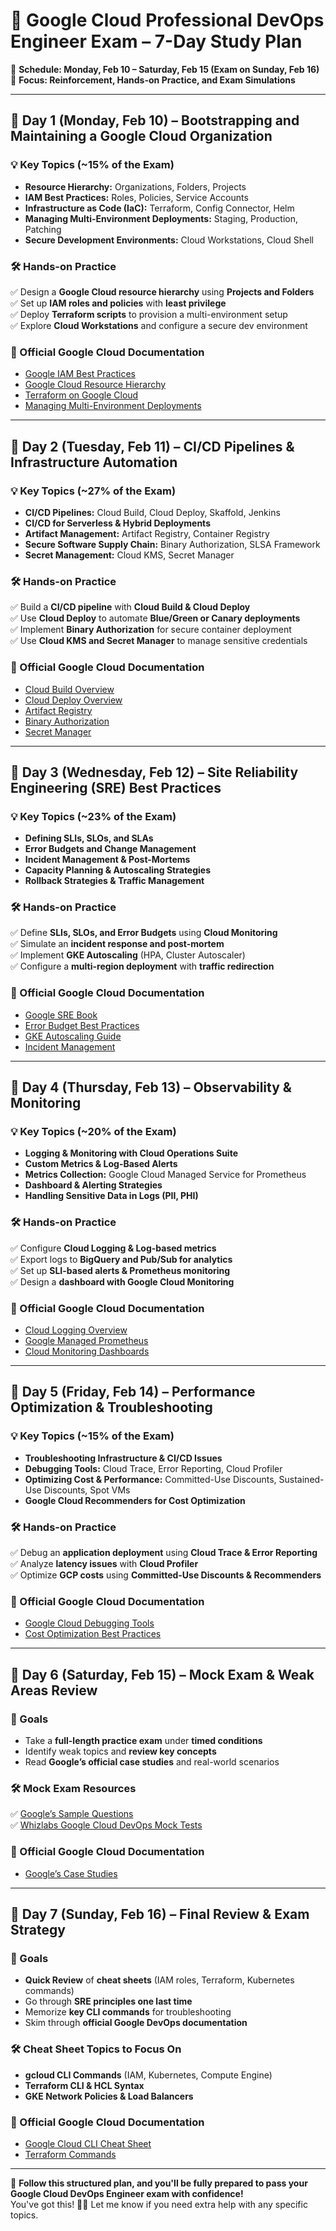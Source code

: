 # 🚀 Google Cloud Professional DevOps Engineer Exam – 7-Day Study Plan  
📅 **Schedule: Monday, Feb 10 – Saturday, Feb 15 (Exam on Sunday, Feb 16)**  
🎯 **Focus: Reinforcement, Hands-on Practice, and Exam Simulations**  

---

## 📆 Day 1 (Monday, Feb 10) – Bootstrapping and Maintaining a Google Cloud Organization  
### 💡 Key Topics (~15% of the Exam)  
- **Resource Hierarchy:** Organizations, Folders, Projects  
- **IAM Best Practices:** Roles, Policies, Service Accounts  
- **Infrastructure as Code (IaC):** Terraform, Config Connector, Helm  
- **Managing Multi-Environment Deployments:** Staging, Production, Patching  
- **Secure Development Environments:** Cloud Workstations, Cloud Shell  

### 🛠 Hands-on Practice  
✅ Design a **Google Cloud resource hierarchy** using **Projects and Folders**  
✅ Set up **IAM roles and policies** with **least privilege**  
✅ Deploy **Terraform scripts** to provision a multi-environment setup  
✅ Explore **Cloud Workstations** and configure a secure dev environment  

### 📖 Official Google Cloud Documentation  
- [Google IAM Best Practices](https://cloud.google.com/iam/docs/best-practices)  
- [Google Cloud Resource Hierarchy](https://cloud.google.com/resource-manager/docs/cloud-platform-resource-hierarchy)  
- [Terraform on Google Cloud](https://cloud.google.com/docs/terraform)  
- [Managing Multi-Environment Deployments](https://cloud.google.com/blog/topics/developers-practitioners/managing-multiple-environments-google-cloud)  

---

## 📆 Day 2 (Tuesday, Feb 11) – CI/CD Pipelines & Infrastructure Automation  
### 💡 Key Topics (~27% of the Exam)  
- **CI/CD Pipelines:** Cloud Build, Cloud Deploy, Skaffold, Jenkins  
- **CI/CD for Serverless & Hybrid Deployments**  
- **Artifact Management:** Artifact Registry, Container Registry  
- **Secure Software Supply Chain:** Binary Authorization, SLSA Framework  
- **Secret Management:** Cloud KMS, Secret Manager  

### 🛠 Hands-on Practice  
✅ Build a **CI/CD pipeline** with **Cloud Build & Cloud Deploy**  
✅ Use **Cloud Deploy** to automate **Blue/Green or Canary deployments**  
✅ Implement **Binary Authorization** for secure container deployment  
✅ Use **Cloud KMS and Secret Manager** to manage sensitive credentials  

### 📖 Official Google Cloud Documentation  
- [Cloud Build Overview](https://cloud.google.com/build/docs/overview)  
- [Cloud Deploy Overview](https://cloud.google.com/deploy/docs/overview)  
- [Artifact Registry](https://cloud.google.com/artifact-registry/docs/overview)  
- [Binary Authorization](https://cloud.google.com/binary-authorization)  
- [Secret Manager](https://cloud.google.com/secret-manager/docs)  

---

## 📆 Day 3 (Wednesday, Feb 12) – Site Reliability Engineering (SRE) Best Practices  
### 💡 Key Topics (~23% of the Exam)  
- **Defining SLIs, SLOs, and SLAs**  
- **Error Budgets and Change Management**  
- **Incident Management & Post-Mortems**  
- **Capacity Planning & Autoscaling Strategies**  
- **Rollback Strategies & Traffic Management**  

### 🛠 Hands-on Practice  
✅ Define **SLIs, SLOs, and Error Budgets** using **Cloud Monitoring**  
✅ Simulate an **incident response and post-mortem**  
✅ Implement **GKE Autoscaling** (HPA, Cluster Autoscaler)  
✅ Configure a **multi-region deployment** with **traffic redirection**  

### 📖 Official Google Cloud Documentation  
- [Google SRE Book](https://landing.google.com/sre/sre-book/toc/)  
- [Error Budget Best Practices](https://cloud.google.com/stackdriver/docs/solutions/slo-monitoring/alerting-on-budget-burn-rate)  
- [GKE Autoscaling Guide](https://cloud.google.com/kubernetes-engine/docs/concepts/autoscaling)  
- [Incident Management](https://cloud.google.com/architecture/incident-response)  

---

## 📆 Day 4 (Thursday, Feb 13) – Observability & Monitoring  
### 💡 Key Topics (~20% of the Exam)  
- **Logging & Monitoring with Cloud Operations Suite**  
- **Custom Metrics & Log-Based Alerts**  
- **Metrics Collection:** Google Cloud Managed Service for Prometheus  
- **Dashboard & Alerting Strategies**  
- **Handling Sensitive Data in Logs (PII, PHI)**  

### 🛠 Hands-on Practice  
✅ Configure **Cloud Logging & Log-based metrics**  
✅ Export logs to **BigQuery and Pub/Sub for analytics**  
✅ Set up **SLI-based alerts & Prometheus monitoring**  
✅ Design a **dashboard with Google Cloud Monitoring**  

### 📖 Official Google Cloud Documentation  
- [Cloud Logging Overview](https://cloud.google.com/logging/docs)  
- [Google Managed Prometheus](https://cloud.google.com/stackdriver/docs/managed-prometheus)  
- [Cloud Monitoring Dashboards](https://cloud.google.com/monitoring/docs/dashboards)  

---

## 📆 Day 5 (Friday, Feb 14) – Performance Optimization & Troubleshooting  
### 💡 Key Topics (~15% of the Exam)  
- **Troubleshooting Infrastructure & CI/CD Issues**  
- **Debugging Tools:** Cloud Trace, Error Reporting, Cloud Profiler  
- **Optimizing Cost & Performance:** Committed-Use Discounts, Sustained-Use Discounts, Spot VMs  
- **Google Cloud Recommenders for Cost Optimization**  

### 🛠 Hands-on Practice  
✅ Debug an **application deployment** using **Cloud Trace & Error Reporting**  
✅ Analyze **latency issues** with **Cloud Profiler**  
✅ Optimize **GCP costs** using **Committed-Use Discounts & Recommenders**  

### 📖 Official Google Cloud Documentation  
- [Google Cloud Debugging Tools](https://cloud.google.com/debugger/docs)  
- [Cost Optimization Best Practices](https://cloud.google.com/docs/cost-management)  

---

## 📆 Day 6 (Saturday, Feb 15) – Mock Exam & Weak Areas Review  
### 🎯 Goals  
- Take a **full-length practice exam** under **timed conditions**  
- Identify weak topics and **review key concepts**  
- Read **Google’s official case studies** and real-world scenarios  

### 🛠 Mock Exam Resources  
✅ [Google’s Sample Questions](https://cloud.google.com/certification/guides/cloud-devops-engineer)  
✅ [Whizlabs Google Cloud DevOps Mock Tests](https://www.whizlabs.com)  

### 📖 Official Google Cloud Documentation  
- [Google’s Case Studies](https://cloud.google.com/solutions/case-studies)  

---

## 📆 Day 7 (Sunday, Feb 16) – Final Review & Exam Strategy  
### 🎯 Goals  
- **Quick Review** of **cheat sheets** (IAM roles, Terraform, Kubernetes commands)  
- Go through **SRE principles one last time**  
- Memorize **key CLI commands** for troubleshooting  
- Skim through **official Google DevOps documentation**  

### 🛠 Cheat Sheet Topics to Focus On  
- **gcloud CLI Commands** (IAM, Kubernetes, Compute Engine)  
- **Terraform CLI & HCL Syntax**  
- **GKE Network Policies & Load Balancers**  

### 📖 Official Google Cloud Documentation  
- [Google Cloud CLI Cheat Sheet](https://cloud.google.com/sdk/gcloud/reference)  
- [Terraform Commands](https://developer.hashicorp.com/terraform/cli)  

---

🚀 **Follow this structured plan, and you'll be fully prepared to pass your Google Cloud DevOps Engineer exam with confidence!**  
You've got this! 💪🔥 Let me know if you need extra help with any specific topics.  
